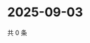 # 2025-09-03

共 0 条

<!-- BEGIN ZHIHUQUESTIONS -->
<!-- 最后更新时间 Wed Sep 03 2025 21:21:24 GMT+0800 (China Standard Time) -->

<!-- END ZHIHUQUESTIONS -->
